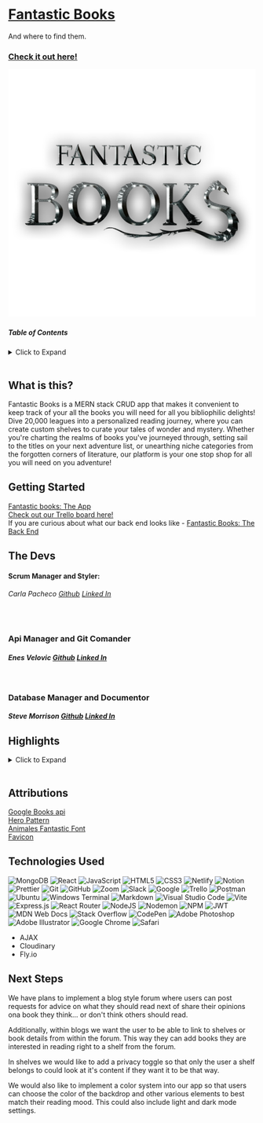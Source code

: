 # [Fantastic Books](https://fantastic-books.netlify.app/)
<p>And where to find them.</p>

### [Check it out here!](https://fantastic-books.netlify.app/)



<img src="public/assets/fantastic-books-logo.png">

##### Table of Contents
<details>
<summary> Click to Expand</summary>

- [What is this?](#what-is-this?)
- [Getting Started](#getting-started)
- [The Devs](#the-devs)
- [Highlights](#highlights)
- [Attributions](#attributions)
- [Technologies Used](#technologies-used)
- [Next Steps](#next-steps)

</details>
<br>

## What is this?

Fantastic Books is a MERN stack CRUD app that makes it convenient to keep track of your all the books you will need for all you bibliophilic delights! Dive 20,000 leagues into a personalized reading journey, where you can create custom shelves to curate your tales of wonder and mystery. Whether you're charting the realms of books you've journeyed through, setting sail to the titles on your next adventure list, or unearthing niche categories from the forgotten corners of literature, our platform is your one stop shop for all you will need on you adventure!

## Getting Started
[Fantastic books: The App](https://fantastic-books.netlify.app/)
<br />
[Check out our Trello board here!](https://trello.com/b/AJpyaYO6/fantastic-books-and-where-to-find-them)
<br />
If you are curious about what our back end looks like - [Fantastic Books: The Back End](https://github.com/nonchalamment/magnolia-back-end/)

## The Devs

#### Scrum Manager and Styler:  
###### Carla Pacheco [Github](https://github.com/andrewmorrisondev) [Linked In](https://www.linkedin.com/in/thecarlapacheco/)
<br />

### Api Manager and Git Comander
##### Enes Velovic [Github](https://github.com/nonchalamment) [Linked In](https://www.linkedin.com/in/enesvelovic/)
<br />

### Database Manager and Documentor
##### Steve Morrison [Github](https://github.com/trentonwahr) [Linked In](https://www.linkedin.com/in/steven-ansman-morrison/)

## Highlights

<details>
<summary> Click to Expand</summary>

###### Carla: 
```dotnetcli
await Profile.populate(newComment, { path: 'commenter' })
    const existingBook = await Book.findOne({ googleId: bookDetails.googleId })
    // const profile = await Profile.findById(req.user.profile)
    if (existingBook) {
      existingBook.comments.push(newComment);
      await existingBook.save();
    } else {
      const newBook = new Book({
        title: bookDetails.title ? bookDetails.title : '',
        subtitle: bookDetails.subtitle ? bookDetails.subtitle : '',
        authors : bookDetails.authors ? bookDetails.authors : [],
        cover: bookDetails.cover ? bookDetails.cover : '',
        published: bookDetails.published ? bookDetails.published : '',
        description: bookDetails.description ? bookDetails.description : '',
        pages: bookDetails.pages ? bookDetails.pages : 0,
        categories: bookDetails.categories ? bookDetails.categories : [],
        url: bookDetails.url ? bookDetails.url : '',
        googleId: bookDetails.googleId,
        comments: [newComment]
      })

      newBook.comments.push(newComment)
      await newBook.save();
    }
    console.log('BOOKDETAILS:',bookDetails)
    console.log('waffle', newComment)
    console.log('SHOWS NEWCOMMENT COMMENTER', newComment.commenter)
    // newComment.commenter = profile
    res.status(201).json(newComment);
  } catch (err) {
    console.log(err);
    res.status(500).json(err);
  }
```

###### Enes:

###### Steve: Landing.module.css
```
.landingTitle {
  background-color: #242424; 
  border-radius: 10px;
  width: 80%;
  -webkit-background-clip: text;
  -webkit-text-fill-color: transparent;
  animation: fade 2s ease-in;
}

@keyframes fade {
  0% {
    opacity: 0;
  }
  100% {
    opacity: 1;
  }
}

.landingSubTitle {
  background: #c90205;
  font-family:'Times New Roman', Times, serif;
  font-size: 32px;
  margin-bottom: 200px;
  -webkit-background-clip: text;
  -webkit-text-fill-color: transparent;
  animation: slowFade 4s ease-in;
}

@keyframes slowFade {
  0% {
    opacity: 0;
  }
  50% {
    opacity: 0;
  }
  100% {
    opacity: 1;
  }
}
```
</details>
<br>

## Attributions
[Google Books api](https://developers.google.com/books)  
[Hero Pattern](https://heropatterns.com/)  
[Animales Fantastic Font](https://www.fontspace.com/category/fantastic-beasts-and-where-to-find-them)  
[Favicon](https://www.flaticon.com/free-icons/thunder)


## Technologies Used

![MongoDB](https://img.shields.io/badge/MongoDB-%234ea94b.svg?style=for-the-badge&logo=mongodb&logoColor=white)
![React](https://img.shields.io/badge/react-%2320232a.svg?style=for-the-badge&logo=react&logoColor=%2361DAFB)
![JavaScript](https://img.shields.io/badge/javascript-%23323330.svg?style=for-the-badge&logo=javascript&logoColor=%23F7DF1E)
![HTML5](https://img.shields.io/badge/html5-%23E34F26.svg?style=for-the-badge&logo=html5&logoColor=white)
![CSS3](https://img.shields.io/badge/css3-%231572B6.svg?style=for-the-badge&logo=css3&logoColor=white)
![Netlify](https://img.shields.io/badge/netlify-%23000000.svg?style=for-the-badge&logo=netlify&logoColor=#00C7B7)
![Notion](https://img.shields.io/badge/Notion-000000?style=for-the-badge&logo=notion&logoColor=white)
![Prettier](https://img.shields.io/badge/prettier-1A2C34?style=for-the-badge&logo=prettier&logoColor=F7BA3E)
![Git](https://img.shields.io/badge/git-%23F05033.svg?style=for-the-badge&logo=git&logoColor=white)
![GitHub](https://img.shields.io/badge/github-%23121011.svg?style=for-the-badge&logo=github&logoColor=white)
![Zoom](https://img.shields.io/badge/Zoom-2D8CFF?style=for-the-badge&logo=zoom&logoColor=white)
![Slack](https://img.shields.io/badge/Slack-4A154B?style=for-the-badge&logo=slack&logoColor=white)
![Google](https://img.shields.io/badge/google-4285F4?style=for-the-badge&logo=google&logoColor=white)
![Trello](https://img.shields.io/badge/Trello-%23026AA7.svg?style=for-the-badge&logo=Trello&logoColor=white)
![Postman](https://img.shields.io/badge/Postman-FF6C37?style=for-the-badge&logo=postman&logoColor=white)
![Ubuntu](https://img.shields.io/badge/Ubuntu-E95420?style=for-the-badge&logo=ubuntu&logoColor=white)
![Windows Terminal](https://img.shields.io/badge/Windows%20Terminal-%234D4D4D.svg?style=for-the-badge&logo=windows-terminal&logoColor=white)
![Markdown](https://img.shields.io/badge/markdown-%23000000.svg?style=for-the-badge&logo=markdown&logoColor=white)
![Visual Studio Code](https://img.shields.io/badge/Visual%20Studio%20Code-0078d7.svg?style=for-the-badge&logo=visual-studio-code&logoColor=white)
![Vite](https://img.shields.io/badge/vite-%23646CFF.svg?style=for-the-badge&logo=vite&logoColor=white)
![Express.js](https://img.shields.io/badge/express.js-%23404d59.svg?style=for-the-badge&logo=express&logoColor=%2361DAFB)
![React Router](https://img.shields.io/badge/React_Router-CA4245?style=for-the-badge&logo=react-router&logoColor=white)
![NodeJS](https://img.shields.io/badge/node.js-6DA55F?style=for-the-badge&logo=node.js&logoColor=white)
![Nodemon](https://img.shields.io/badge/NODEMON-%23323330.svg?style=for-the-badge&logo=nodemon&logoColor=%BBDEAD)
![NPM](https://img.shields.io/badge/NPM-%23CB3837.svg?style=for-the-badge&logo=npm&logoColor=white)
![JWT](https://img.shields.io/badge/JWT-black?style=for-the-badge&logo=JSON%20web%20tokens)
![MDN Web Docs](https://img.shields.io/badge/MDN_Web_Docs-black?style=for-the-badge&logo=mdnwebdocs&logoColor=white)
![Stack Overflow](https://img.shields.io/badge/-Stackoverflow-FE7A16?style=for-the-badge&logo=stack-overflow&logoColor=white)
![CodePen](https://img.shields.io/badge/Codepen-000000?style=for-the-badge&logo=codepen&logoColor=white)
![Adobe Photoshop](https://img.shields.io/badge/adobe%20photoshop-%2331A8FF.svg?style=for-the-badge&logo=adobe%20photoshop&logoColor=white)
![Adobe Illustrator](https://img.shields.io/badge/adobe%20illustrator-%23FF9A00.svg?style=for-the-badge&logo=adobe%20illustrator&logoColor=white)
![Google Chrome](https://img.shields.io/badge/Google%20Chrome-4285F4?style=for-the-badge&logo=GoogleChrome&logoColor=white)
![Safari](https://img.shields.io/badge/Safari-000000?style=for-the-badge&logo=Safari&logoColor=white)
<ul>
  <li>AJAX</li>
  <li>Cloudinary</li>
  <li>Fly.io</li>
</ul>

## Next Steps
We have plans to implement a blog style forum where users can post requests for advice on what they should read next of share their opinions ona book they think... or don't think others should read. 

Additionally, within blogs we want the user to be able to link to shelves or book details from within the forum. This way they can add books they are interested in reading right to a shelf from the forum.

In shelves we would like to add a privacy toggle so that only the user a shelf belongs to could look at it's content if they want it to be that way.

We would also like to implement a color system into our app so that users can choose the color of the backdrop and other various elements to best match their reading mood. This could also include light and dark mode settings.
